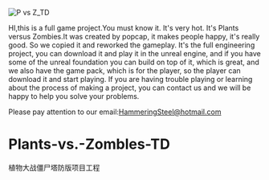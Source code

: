  ![P vs  Z_TD](https://github.com/user-attachments/assets/f5deccaf-a2d4-41bf-a30b-d7f66193b5a3)



 
  HI,this is a full game project.You must know it. It's very hot. It's Plants versus Zombies.It was created by popcap, it makes people happy, it's really good. So we copied it and reworked the gameplay. It's the full engineering project, you can download it and play it in the unreal engine, and if you have some of the unreal foundation you can build on top of it, which is great, and we also have the game pack, which is for the player, so the player can download it and start playing. If you are having trouble playing or learning about the process of making a project, you can contact us and we will be happy to help you solve your problems. 

Please pay attention to our email:HammeringSteel@hotmail.com
# Plants-vs.-Zombles-TD
植物大战僵尸塔防版项目工程
